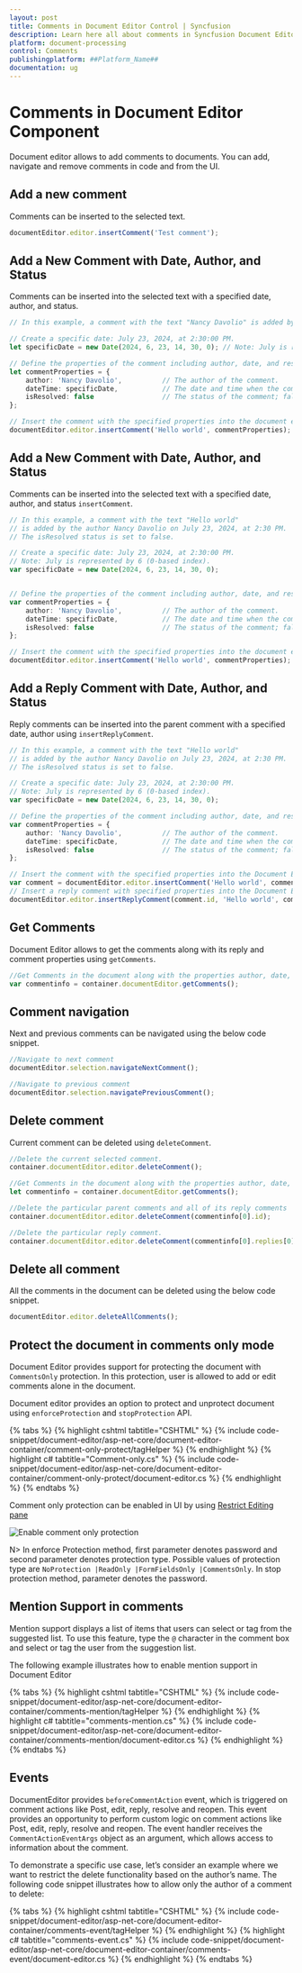 ```yaml
---
layout: post
title: Comments in Document Editor Control | Syncfusion
description: Learn here all about comments in Syncfusion Document Editor control of Syncfusion Essential JS 2 and more.
platform: document-processing
control: Comments
publishingplatform: ##Platform_Name##
documentation: ug
---
```



# Comments in Document Editor Component

Document editor allows to add comments to documents. You can add, navigate and remove comments in code and from the UI.

## Add a new comment

Comments can be inserted to the selected text.

```typescript
documentEditor.editor.insertComment('Test comment');
```

## Add a New Comment with Date, Author, and Status

Comments can be inserted into the selected text with a specified date, author, and status.

```typescript
// In this example, a comment with the text "Nancy Davolio" is added by the author Rachel Green on July 23, 2024, at 2:30 PM. The isResolved status is set to false.

// Create a specific date: July 23, 2024, at 2:30:00 PM.
let specificDate = new Date(2024, 6, 23, 14, 30, 0); // Note: July is represented by 6 (0-based index).

// Define the properties of the comment including author, date, and resolution status.
let commentProperties = { 
    author: 'Nancy Davolio',          // The author of the comment.
    dateTime: specificDate,           // The date and time when the comment is created.
    isResolved: false                 // The status of the comment; false indicates it is unresolved.
};

// Insert the comment with the specified properties into the document editor.
documentEditor.editor.insertComment('Hello world', commentProperties);
```

## Add a New Comment with Date, Author, and Status

Comments can be inserted into the selected text with a specified date, author, and status `insertComment`.

```typescript
// In this example, a comment with the text "Hello world"
// is added by the author Nancy Davolio on July 23, 2024, at 2:30 PM. 
// The isResolved status is set to false.

// Create a specific date: July 23, 2024, at 2:30:00 PM.
// Note: July is represented by 6 (0-based index).
var specificDate = new Date(2024, 6, 23, 14, 30, 0); 


// Define the properties of the comment including author, date, and resolution status.
var commentProperties = { 
    author: 'Nancy Davolio',          // The author of the comment.
    dateTime: specificDate,           // The date and time when the comment is created.
    isResolved: false                 // The status of the comment; false indicates it is unresolved.
};

// Insert the comment with the specified properties into the document editor.
documentEditor.editor.insertComment('Hello world', commentProperties);
```

## Add a Reply Comment with Date, Author, and Status

Reply comments can be inserted into the parent comment with a specified date, author using `insertReplyComment`.

```typescript
// In this example, a comment with the text "Hello world"
// is added by the author Nancy Davolio on July 23, 2024, at 2:30 PM. 
// The isResolved status is set to false.

// Create a specific date: July 23, 2024, at 2:30:00 PM.
// Note: July is represented by 6 (0-based index).
var specificDate = new Date(2024, 6, 23, 14, 30, 0);

// Define the properties of the comment including author, date, and resolution status.
var commentProperties = { 
    author: 'Nancy Davolio',          // The author of the comment.
    dateTime: specificDate,           // The date and time when the comment is created.
    isResolved: false                 // The status of the comment; false indicates it is unresolved.
};

// Insert the comment with the specified properties into the Document Editor.
var comment = documentEditor.editor.insertComment('Hello world', commentProperties);
// Insert a reply comment with specified properties into the Document Editor
documentEditor.editor.insertReplyComment(comment.id, 'Hello world', commentProperties);
```

## Get Comments

Document Editor allows to get the comments along with its reply and comment properties using `getComments`.

```typescript
//Get Comments in the document along with the properties author, date, status.
var commentinfo = container.documentEditor.getComments();
```

## Comment navigation

Next and previous comments can be navigated using the below code snippet.

```typescript
//Navigate to next comment
documentEditor.selection.navigateNextComment();

//Navigate to previous comment
documentEditor.selection.navigatePreviousComment();
```

## Delete comment

Current comment can be deleted using `deleteComment`.

```typescript
//Delete the current selected comment.
container.documentEditor.editor.deleteComment();

//Get Comments in the document along with the properties author, date, status.
let commentinfo = container.documentEditor.getComments();

//Delete the particular parent comments and all of its reply comments
container.documentEditor.editor.deleteComment(commentinfo[0].id);

//Delete the particular reply comment.
container.documentEditor.editor.deleteComment(commentinfo[0].replies[0].id);
```

## Delete all comment

All the comments in the document can be deleted using the below code snippet.

```typescript
documentEditor.editor.deleteAllComments();
```

## Protect the document in comments only mode

Document Editor provides support for protecting the document with `CommentsOnly` protection. In this protection, user is allowed to add or edit comments alone in the document.

Document editor provides an option to protect and unprotect document using `enforceProtection` and `stopProtection` API.


{% tabs %}
{% highlight cshtml tabtitle="CSHTML" %}
{% include code-snippet/document-editor/asp-net-core/document-editor-container/comment-only-protect/tagHelper %}
{% endhighlight %}
{% highlight c# tabtitle="Comment-only.cs" %}
{% include code-snippet/document-editor/asp-net-core/document-editor-container/comment-only-protect/document-editor.cs %}
{% endhighlight %}
{% endtabs %}


Comment only protection can be enabled in UI by using [Restrict Editing pane](../asp-net-core/restrict-editing#restrict-editing-pane)

![Enable comment only protection](images/commentsonly.png)

N> In enforce Protection method, first parameter denotes password and second parameter denotes protection type. Possible values of protection type are `NoProtection |ReadOnly |FormFieldsOnly |CommentsOnly`. In stop protection method, parameter denotes the password.

## Mention Support in comments

Mention support displays a list of items that users can select or tag from the suggested list. To use this feature, type the `@` character in the comment box and select or tag the user from the suggestion list.

The following example illustrates how to enable mention support in Document Editor


{% tabs %}
{% highlight cshtml tabtitle="CSHTML" %}
{% include code-snippet/document-editor/asp-net-core/document-editor-container/comments-mention/tagHelper %}
{% endhighlight %}
{% highlight c# tabtitle="comments-mention.cs" %}
{% include code-snippet/document-editor/asp-net-core/document-editor-container/comments-mention/document-editor.cs %}
{% endhighlight %}
{% endtabs %}


## Events

DocumentEditor provides `beforeCommentAction` event, which is triggered on comment actions like Post, edit, reply, resolve and reopen. This event provides an opportunity to perform custom logic on comment actions like Post, edit, reply, resolve and reopen. The event handler receives the `CommentActionEventArgs` object as an argument, which allows access to information about the comment.

To demonstrate a specific use case, let’s consider an example where we want to restrict the delete functionality based on the author’s name. The following code snippet illustrates how to allow only the author of a comment to delete:


{% tabs %}
{% highlight cshtml tabtitle="CSHTML" %}
{% include code-snippet/document-editor/asp-net-core/document-editor-container/comments-event/tagHelper %}
{% endhighlight %}
{% highlight c# tabtitle="comments-event.cs" %}
{% include code-snippet/document-editor/asp-net-core/document-editor-container/comments-event/document-editor.cs %}
{% endhighlight %}
{% endtabs %}

